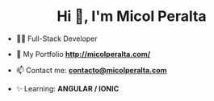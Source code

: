 <h1 align="center">Hi 👋, I'm Micol Peralta</h1>

- 👩‍💻 Full-Stack Developer

- 🚀 My Portfolio **http://micolperalta.com/**

- 📫 Contact me: **contacto@micolperalta.com**

- ✨ Learning: **ANGULAR / IONIC**
